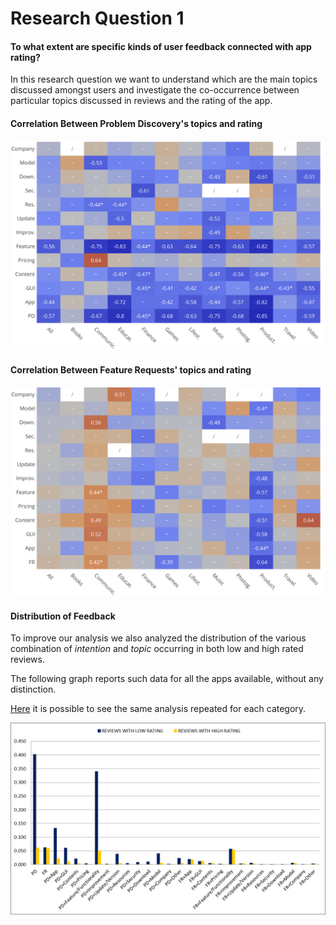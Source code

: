 # Research Question 1

#### To what extent are specific kinds of user feedback connected with app rating?

In this research question we want to understand which are the main topics discussed amongst users and investigate the co-occurrence between particular topics discussed in reviews and the rating of the app.

#### Correlation Between Problem Discovery's topics and rating

![](figures/problem_discovery.png)

#### Correlation Between Feature Requests' topics and rating

![](figures/feature_requests.png)

#### Distribution of Feedback

To improve our analysis we also analyzed the distribution of the various combination of _intention_ and _topic_ occurring in both low and high rated reviews. 

The following graph reports such data for all the apps available, without any distinction.

[Here](rqs/topic.md) it is possible to see the same analysis repeated for each category.

![](figures/distribution/all.png)


